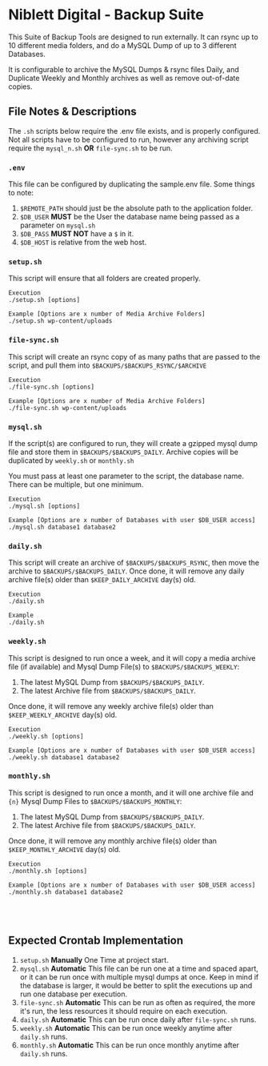 # Niblett Digital - Backup Suite

This Suite of Backup Tools are designed to run externally. It can rsync up to 10 different media folders, and do a MySQL Dump of up to 3 different Databases.

It is configurable to archive the MySQL Dumps & rsync files Daily, and Duplicate Weekly and Monthly archives as well as remove out-of-date copies.

## File Notes & Descriptions

The `.sh` scripts below require the .env file exists, and is properly configured. Not all scripts have to be configured to run, however any archiving script require the `mysql_n.sh` **OR** `file-sync.sh` to be run.

### ``.env``

This file can be configured by duplicating the sample.env file. Some things to note:

1. `$REMOTE_PATH` should just be the absolute path to the application folder.
2. `$DB_USER` **MUST** be the User the database name being passed as a parameter on `mysql.sh`
3. `$DB_PASS` **MUST NOT** have a `$` in it.
4. `$DB_HOST` is relative from the web host. 

### ``setup.sh``

This script will ensure that all folders are created properly.

```
Execution
./setup.sh [options]

Example [Options are x number of Media Archive Folders]
./setup.sh wp-content/uploads
```

### ``file-sync.sh``

This script will create an rsync copy of as many paths that are passed to the script, and pull them into `$BACKUPS/$BACKUPS_RSYNC/$ARCHIVE`

```
Execution
./file-sync.sh [options]

Example [Options are x number of Media Archive Folders]
./file-sync.sh wp-content/uploads
```

### ``mysql.sh``

If the script(s) are configured to run, they will create a gzipped mysql dump file and store them in `$BACKUPS/$BACKUPS_DAILY`. Archive copies will be duplicated by `weekly.sh` or `monthly.sh`

You must pass at least one parameter to the script, the database name. There can be multiple, but one minimum.

```
Execution
./mysql.sh [options]

Example [Options are x number of Databases with user $DB_USER access]
./mysql.sh database1 database2
```

### ``daily.sh``

This script will create an archive of `$BACKUPS/$BACKUPS_RSYNC`, then move the archive to `$BACKUPS/$BACKUPS_DAILY`. Once done, it will remove any daily archive file(s) older than `$KEEP_DAILY_ARCHIVE` day(s) old.

```
Execution
./daily.sh

Example 
./daily.sh 
```

### ``weekly.sh``

This script is designed to run once a week, and it will copy a media archive file (if available) and Mysql Dump File(s) to `$BACKUPS/$BACKUPS_WEEKLY`:
1. The latest MySQL Dump from `$BACKUPS/$BACKUPS_DAILY`.
2. The latest Archive file from `$BACKUPS/$BACKUPS_DAILY`.

Once done, it will remove any weekly archive file(s) older than `$KEEP_WEEKLY_ARCHIVE` day(s) old.

```
Execution
./weekly.sh [options]

Example [Options are x number of Databases with user $DB_USER access]
./weekly.sh database1 database2
```

### ``monthly.sh``

This script is designed to run once a month, and it will one archive file and `{n}` Mysql Dump Files to `$BACKUPS/$BACKUPS_MONTHLY`:
1. The latest MySQL Dump from `$BACKUPS/$BACKUPS_DAILY`.
2. The latest Archive file from `$BACKUPS/$BACKUPS_DAILY`.

Once done, it will remove any monthly archive file(s) older than `$KEEP_MONTHLY_ARCHIVE` day(s) old.
```
Execution
./monthly.sh [options]

Example [Options are x number of Databases with user $DB_USER access]
./monthly.sh database1 database2
```
<br><br>

## Expected Crontab Implementation

1. `setup.sh` **Manually** One Time at project start.
2. `mysql.sh` **Automatic** This file can be run one at a time and spaced apart, or it can be run once with multiple mysql dumps at once. Keep in mind if the database is larger, it would be better to split the executions up and run one database per execution.
3. `file-sync.sh` **Automatic** This can be run as often as required, the more it's run, the less resources it should require on each execution.
4. `daily.sh` **Automatic** This can be run once daily after `file-sync.sh` runs.
5. `weekly.sh` **Automatic** This can be run once weekly anytime after `daily.sh` runs.
5. `monthly.sh` **Automatic** This can be run once monthly anytime after `daily.sh` runs.

